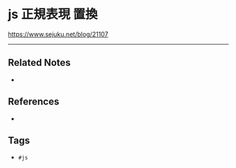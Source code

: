 # js 正規表現 置換
https://www.sejuku.net/blog/21107

---
## Related Notes
- 

## References
- 

## Tags
- `#js` 